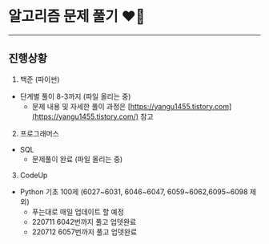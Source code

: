 # 알고리즘 문제 풀기 ❤️‍🔥
---

진행상황
---
1. 백준 (파이썬)
* 단계별 풀이 8-3까지 (파일 올리는 중)
  * 문제 내용 및 자세한 풀이 과정은 [https://yangu1455.tistory.com](https://yangu1455.tistory.com/) 참고

2. 프로그래머스
* SQL
  * 문제풀이 완료 (파일 올리는 중)

3. CodeUp
* Python 기초 100제 
  (6027~6031, 6046~6047, 6059~6062,6095~6098 제외)
  * 푸는대로 매일 업데이트 할 예정
  * 220711 6042번까지 풀고 업뎃완료
  * 220712 6057번까지 풀고 업뎃완료